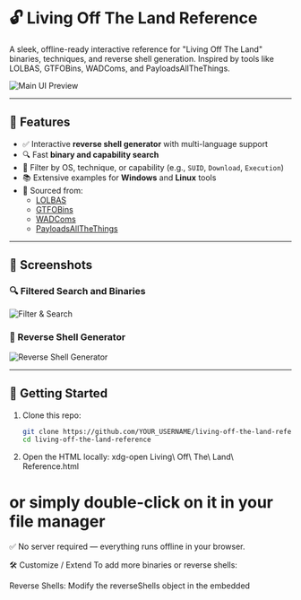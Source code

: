 # 🔓 Living Off The Land Reference

A sleek, offline-ready interactive reference for "Living Off The Land" binaries, techniques, and reverse shell generation. Inspired by tools like LOLBAS, GTFOBins, WADComs, and PayloadsAllTheThings.

![Main UI Preview](images/screenshot-main.png)

---

## 🌟 Features

- ✅ Interactive **reverse shell generator** with multi-language support  
- 🔍 Fast **binary and capability search**
- 🎯 Filter by OS, technique, or capability (e.g., `SUID`, `Download`, `Execution`)
- 📚 Extensive examples for **Windows** and **Linux** tools
- 🧠 Sourced from:
  - [LOLBAS](https://lolbas-project.github.io/)
  - [GTFOBins](https://gtfobins.github.io/)
  - [WADComs](https://wadcoms.github.io/)
  - [PayloadsAllTheThings](https://github.com/swisskyrepo/PayloadsAllTheThings)

---

## 📸 Screenshots

### 🔍 Filtered Search and Binaries
![Filter & Search](images/screenshot-filter-search.png)

### 🐚 Reverse Shell Generator
![Reverse Shell Generator](images/screenshot-shell-generator.png)

---

## 🚀 Getting Started

1. Clone this repo:
   ```bash
   git clone https://github.com/YOUR_USERNAME/living-off-the-land-reference.git
   cd living-off-the-land-reference

2. Open the HTML locally:
xdg-open Living\ Off\ The\ Land\ Reference.html
# or simply double-click on it in your file manager

✅ No server required — everything runs offline in your browser.


🛠️ Customize / Extend
To add more binaries or reverse shells:

Reverse Shells: Modify the reverseShells object in the embedded <script> block

Binaries/Techniques: Extend the binaries array with your own entries (OS, category, command, description, usage)

🤝 Acknowledgments
Huge credit to the open-source security community:

LOLBAS

GTFOBins

WADComs

PayloadsAllTheThings

📄 License
This project is released under the MIT License. Feel free to use, share, or modify with attribution.

📬 Feedback / Contributions
Feel free to fork, submit issues, or contribute new payloads and enhancements.

Built by hackers, for hackers — responsibly. 🧠💥

ub Pages), or shell payload snippets preformatted in tables.







